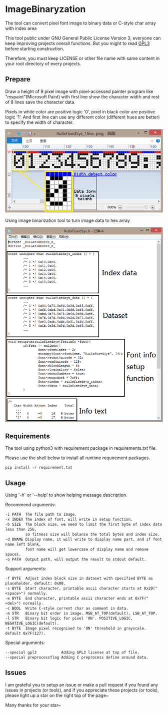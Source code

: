 # ImageBinaryzation

The tool can convert pixel font image to binary data or C-style char array with index area

This tool public under GNU General Public License Version 3, everyone can keep improving projects overall functions. 
But you might to read [GPL3](https://www.gnu.org/licenses/) before starting construction.

Therefore, you must keep LICENSE or other file name with same content 
in your root directory of every projects.

## Prepare

Draw a height of 9 pixel image with pixel-accessed painter program like "mspaint"(Microsoft Paint)
with first line show the character width and rest of 8 lines save the character data.

Pixels in white color are positive logic '0', pixel in black color are positive logic '1'.
And first line can use any different color (different hues are better) to specify the width of character.

![mspaint](data/mspaint.png)

Using image binarization tool to turn image data to hex array

![result](data/result.png)

## Requirements

The tool using python3 with requirement package in requirements.txt file.

Please use the shell below to install all runtime requirement packages.

```shell script
pip install -r requirement.txt
```

## Usage

Using '-h' or '--help' to show helping message description.

Recommend arguments:
```text
-i PATH  The file path to image.
-x INDEX The index of font, will write in setup function.
-b SIZE  The block size, we need to limit the first byte of index data less than 256, 
         so fitness size will balance the total bytes and index size.
-d DNAME Display name, it will write to display name part, and if font name left blank,
         font name will get lowercase of display name and remove spaces.
-o PATH  Output path, will output the result to stdout default.
``` 

Support arguments:
```text
-f BYTE  Adjust index block size in dataset with specified BYTE as placeholder. default: 0x00.
-s BYTE  Start character, printable ascii character starts at 0x20("<space>") normally.
-e BYTE  End character, printable ascii character ends at 0x7F("<del>") normally.
-c BOOL  Write C-style current char as comment in data.
-m STR   Binary bit order in image. MSB_AT_TOP(default), LSB_AT_TOP.
-l STR   Binary bit logic for pixel 'ON'. POSITIVE_LOGIC, NEGATIVE_LOGIC(default).
-t BYTE  Image pixel recognised to 'ON' threshold in grayscale. default 0x7F(127).
```

Special arguments:
```text
--special gpl3           Adding GPL3 license at top of file.
--special preprocessflag Adding C preprocess define around data.
```

## Issues

I am grateful you to setup an issue or make a pull request if you found any issues in projects (or tools),
and if you appreciate these projects (or tools), please light up a star on the right top of the page~

Many thanks for your star~